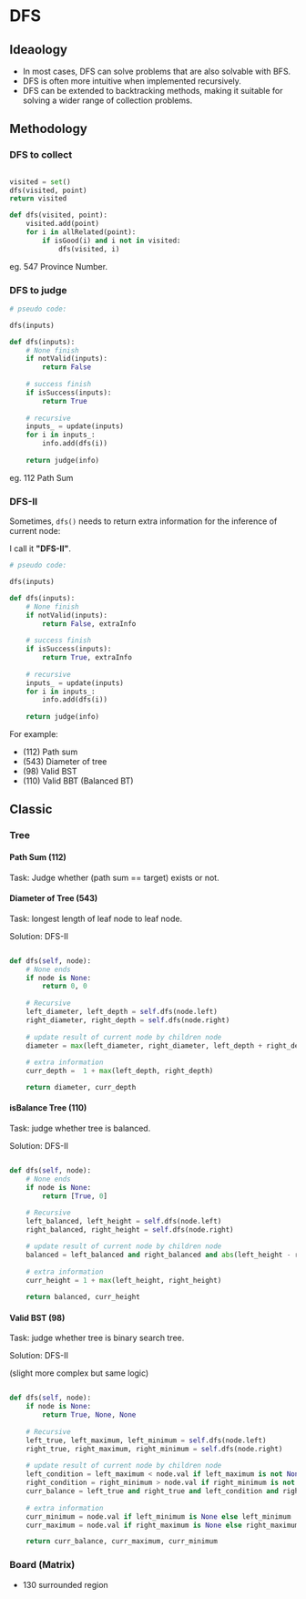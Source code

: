 # DFS

## Ideaology

- In most cases, DFS can solve problems that are also solvable with BFS.
- DFS is often more intuitive when implemented recursively.
- DFS can be extended to backtracking methods, making it suitable for solving a wider range of collection problems.

## Methodology
### DFS to collect

```python

visited = set()
dfs(visited, point)
return visited

def dfs(visited, point):
    visited.add(point)
    for i in allRelated(point):
        if isGood(i) and i not in visited:
            dfs(visited, i)
```

eg. 547 Province Number.

### DFS to judge

```python
# pseudo code:

dfs(inputs)

def dfs(inputs):
    # None finish
    if notValid(inputs):
        return False
    
    # success finish
    if isSuccess(inputs):
        return True
    
    # recursive
    inputs_ = update(inputs)
    for i in inputs_:
        info.add(dfs(i))
        
    return judge(info)


```

eg. 112 Path Sum

### DFS-II
Sometimes, `dfs()` needs to return extra information for the inference of current node:

I call it **"DFS-II"**.

```python
# pseudo code:

dfs(inputs)

def dfs(inputs):
    # None finish
    if notValid(inputs):
        return False, extraInfo
    
    # success finish
    if isSuccess(inputs):
        return True, extraInfo
    
    # recursive
    inputs_ = update(inputs)
    for i in inputs_:
        info.add(dfs(i))
        
    return judge(info)


```

For example:
- (112) Path sum
- (543) Diameter of tree
- (98) Valid BST
- (110) Valid BBT (Balanced BT)


## Classic

### Tree

#### Path Sum (112)

Task: Judge whether (path sum == target) exists or not.

#### Diameter of Tree (543)
Task: longest length of leaf node to leaf node.

Solution: DFS-II

```python

def dfs(self, node):
    # None ends
    if node is None:
        return 0, 0
    
    # Recursive
    left_diameter, left_depth = self.dfs(node.left)
    right_diameter, right_depth = self.dfs(node.right)
    
    # update result of current node by children node
    diameter = max(left_diameter, right_diameter, left_depth + right_depth)
    
    # extra information
    curr_depth =  1 + max(left_depth, right_depth)

    return diameter, curr_depth
```

#### isBalance Tree (110)
Task: judge whether tree is balanced.

Solution: DFS-II

```python

def dfs(self, node):
    # None ends
    if node is None:
        return [True, 0]
    
    # Recursive
    left_balanced, left_height = self.dfs(node.left)
    right_balanced, right_height = self.dfs(node.right)

    # update result of current node by children node
    balanced = left_balanced and right_balanced and abs(left_height - right_height) <= 1
    
    # extra information
    curr_height = 1 + max(left_height, right_height)
    
    return balanced, curr_height
```

#### Valid BST (98)
Task: judge whether tree is binary search tree.

Solution: DFS-II

(slight more complex but same logic)
```python

def dfs(self, node):
    if node is None:
        return True, None, None
    
    # Recursive
    left_true, left_maximum, left_minimum = self.dfs(node.left)
    right_true, right_maximum, right_minimum = self.dfs(node.right)
    
    # update result of current node by children node
    left_condition = left_maximum < node.val if left_maximum is not None else True
    right_condition = right_minimum > node.val if right_minimum is not None else True
    curr_balance = left_true and right_true and left_condition and right_condition
    
    # extra information
    curr_minimum = node.val if left_minimum is None else left_minimum
    curr_maximum = node.val if right_maximum is None else right_maximum

    return curr_balance, curr_maximum, curr_minimum

```

### Board (Matrix)
- 130 surrounded region
